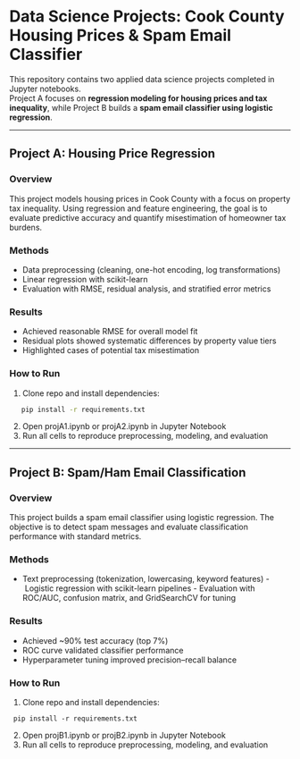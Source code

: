 # Data Science Projects: Cook County Housing Prices & Spam Email Classifier

This repository contains two applied data science projects completed in Jupyter notebooks.  
Project A focuses on **regression modeling for housing prices and tax inequality**, while Project B builds a **spam email classifier using logistic regression**.  

---

## Project A: Housing Price Regression

### Overview
This project models housing prices in Cook County with a focus on property tax inequality. Using regression and feature engineering, the goal is to evaluate predictive accuracy and quantify misestimation of homeowner tax burdens.  

### Methods
- Data preprocessing (cleaning, one-hot encoding, log transformations)  
- Linear regression with scikit-learn  
- Evaluation with RMSE, residual analysis, and stratified error metrics  

### Results
- Achieved reasonable RMSE for overall model fit  
- Residual plots showed systematic differences by property value tiers  
- Highlighted cases of potential tax misestimation  

### How to Run
1. Clone repo and install dependencies:  
```bash
   pip install -r requirements.txt
```
2. Open projA1.ipynb or projA2.ipynb in Jupyter Notebook
3. Run all cells to reproduce preprocessing, modeling, and evaluation
   
---

## Project B: Spam/Ham Email Classification

### Overview

This project builds a spam email classifier using logistic regression. The objective is to detect spam messages and evaluate classification performance with standard metrics.

### Methods
- Text preprocessing (tokenization, lowercasing, keyword features)
- Logistic regression with scikit-learn pipelines
- Evaluation with ROC/AUC, confusion matrix, and GridSearchCV for tuning

### Results
- Achieved ~90% test accuracy (top 7%)
- ROC curve validated classifier performance
- Hyperparameter tuning improved precision–recall balance

### How to Run
1. Clone repo and install dependencies:
  ```
   pip install -r requirements.txt
  ```
2. Open projB1.ipynb or projB2.ipynb in Jupyter Notebook
3. Run all cells to reproduce preprocessing, modeling, and evaluation
